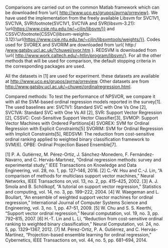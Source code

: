 Comparisons are carried out on the common Matlab framework which can be downloaded from \url{ http://www.uco.es/grupos/ayrna/orreview}. We have used the implementation from the freely available Libsvm for SVC1V1, SVC1VA, SVR\footnote{SVC1V1, SVC1VA and SVR(libsvm-3.21): \url{https://www.csie.ntu.edu.tw/~cjlin/libsvm/}} and CSSVC\footnote{CSSVC(libsvm-weights-3.12):\url{https://www.csie.ntu.edu.tw/~cjlin/libsvmtools/weights/}}. Codes used for  SVOREX and SVORIM are downloaded from \url{ http:/ /www.gatsby.ucl.ac.uk/?chuwei/svor.htm }.  REDSVM is downloaded from \url{ http://www.work.caltech.edu/~htlin/program/libsvm/}. For all the other methods that will be
used for comparison, the default stopping criteria in the corresponding packages are used.

All the datasets in [1] are used for experiment. these datasets are available at  http://www.uco.es/grupos/ayrna/orreview. Other datasets are from http://www.gatsby.ucl.ac.uk/~chuwei/ordinalregression.html.

Compared methods: To test the performance of NPSVOR, we compare it with all the SVM-based ordinal regression models reported in the survey[1]. The used baselines are:
SVC1V1: Standard SVC with One Vs One [2],
SVC1VA: Standard SVC with One Vs All [2],
SVR: Support Vector Regression [2],
CSSVC: Cost-Sensitive Support Vector Classifier[3],
SVMOP: Support Vector Machines with Ordered Partitions[4]
SVOREX: SVM for Ordinal Regression with Explicit Constraints[5]
SVORIM: SVM for Ordinal Regression with Implicit Constraints[5], 
REDSVM:  The reduction from cost-sensitive ordinal ranking applied to weighted binary classification framework to SVM[6].
OPBE: Ordinal Projection Based Ensemble[7]. 

[1] P. A. Gutiérrez, M. Pérez-Ortiz, J. Sánchez-Monedero, F. Fernández-Navarro, and C. Hervás-Martınez, “Ordinal regression methods: survey and experimental study,” IEEE Transactions on Knowledge and Data
Engineering, vol. 28, no. 1, pp. 127–146, 2016.
[2] C.-W. Hsu and C.-J. Lin, “A comparison of methods for multiclass support vector machines,” Neural Networks, IEEE Transactions on,vol. 13, no. 2, pp. 415–425, 2002.
[3] A. J. Smola and B. Schölkopf, “A tutorial on support vector regression,” Statistics and computing, vol. 14, no. 3, pp. 199–222, 2004.
[4] W. Waegeman and L. Boullart, “An ensemble of weighted support vector machines for ordinal regression,” International Journal of Computer Systems Science and Engineering, vol. 3, no. 1, pp. 47–51, 2009.
[5] W. Chu and S. S. Keerthi, “Support vector ordinal regression,” Neural computation, vol. 19, no. 3, pp. 792–815, 2007.
[6] H.-T. Lin and L. Li, “Reduction from cost-sensitive ordinal ranking to weighted binary classification,” Neural Computation, vol. 24, no. 5, pp. 1329–1367, 2012.
[7] M. Pérez-Ortiz, P. A. Gutiérrez, and C. Hervás-Martı́nez, “Projection-based ensemble learning for ordinal regression,” Cybernetics, IEEE Transactions on, vol. 44, no. 5, pp. 681–694, 2014.